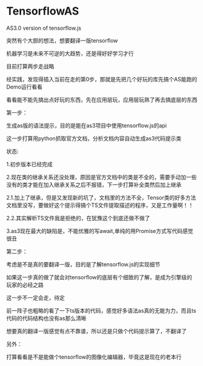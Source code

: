 # TensorflowAS
AS3.0 version of tensorflow.js

突然有个大胆的想法，想要翻译一版tensorflow

机器学习是未来不可逆的大趋势，还是得好好学习才行

目前打算两步走战略

经实践，发现得插入当前在走的第0步，那就是先把几个好玩的库先搞个AS能跑的Demo运行看看

看看能不能先搞出点好玩的东西，先在应用层玩，应用层玩熟了再去搞底层的东西

第一步：

生成as版的语法提示，目的是能在as3项目中使用tensorflow.js的api

这一步打算用python抓取官方文档，分析文档内容自动生成as3代码提示类


状态:

1.初步版本已经完成

2.现在类的继承关系还没处理，原因是官方文档中的类是不全的，需要手动加一些没有的类才能在加入继承关系之后不报错，下一步打算补全类然后加上继承

2.1.加上了继承，但是又发现新的坑了，文档里的方法不全，Tensor类的好多方法文档里没写，要做好这个提示得搞个TS文件提取描述的程序，又是工作量啊！！

2.2.其实解析TS文件我是拒绝的，在犹豫这个到底还做不做了

3.as3现在最大的缺陷是，不能优雅的写await,单纯的用Promise方式写代码感觉很丑


第二步：

考虑是不是真的要翻译一版，目的是了解tensorflow.js的实现细节

如果这一步真的做了就会对tensorflow的底层有个细致的了解，是成为引擎级的玩家的必经之路

这一步不一定会走，待定

前一阵子也粗略的看了一下ts版本的代码，感觉好多语法as真的无能为力，而且ts代码的代码结构也没有as那么清晰

想要真的翻译一版感觉有点不靠谱，所以还是只做个代码提示算了，不翻译了



另外：

打算看看是不是能做个tensorflow的图像化编辑器，毕竟这是现在的老本行
